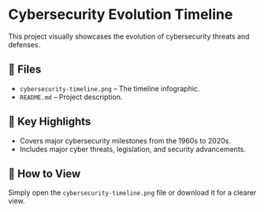 # Cybersecurity Evolution Timeline  

This project visually showcases the evolution of cybersecurity threats and defenses.  

## 📂 Files  
- `cybersecurity-timeline.png` – The timeline infographic.  
- `README.md` – Project description.  

## 📌 Key Highlights  
- Covers major cybersecurity milestones from the 1960s to 2020s.  
- Includes major cyber threats, legislation, and security advancements.  

## 🚀 How to View  
Simply open the `cybersecurity-timeline.png` file or download it for a clearer view.
